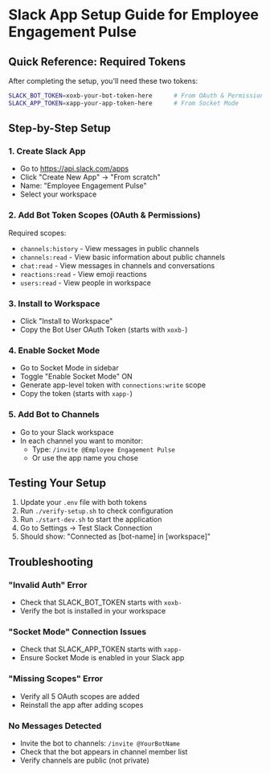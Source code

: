 # Slack App Setup Guide for Employee Engagement Pulse

## Quick Reference: Required Tokens

After completing the setup, you'll need these two tokens:

```bash
SLACK_BOT_TOKEN=xoxb-your-bot-token-here      # From OAuth & Permissions
SLACK_APP_TOKEN=xapp-your-app-token-here      # From Socket Mode
```

## Step-by-Step Setup

### 1. Create Slack App
- Go to https://api.slack.com/apps
- Click "Create New App" → "From scratch"
- Name: "Employee Engagement Pulse"
- Select your workspace

### 2. Add Bot Token Scopes (OAuth & Permissions)
Required scopes:
- `channels:history` - View messages in public channels
- `channels:read` - View basic information about public channels
- `chat:read` - View messages in channels and conversations
- `reactions:read` - View emoji reactions
- `users:read` - View people in workspace

### 3. Install to Workspace
- Click "Install to Workspace"
- Copy the Bot User OAuth Token (starts with `xoxb-`)

### 4. Enable Socket Mode
- Go to Socket Mode in sidebar
- Toggle "Enable Socket Mode" ON
- Generate app-level token with `connections:write` scope
- Copy the token (starts with `xapp-`)

### 5. Add Bot to Channels
- Go to your Slack workspace
- In each channel you want to monitor:
  - Type: `/invite @Employee Engagement Pulse`
  - Or use the app name you chose

## Testing Your Setup

1. Update your `.env` file with both tokens
2. Run `./verify-setup.sh` to check configuration
3. Run `./start-dev.sh` to start the application
4. Go to Settings → Test Slack Connection
5. Should show: "Connected as [bot-name] in [workspace]"

## Troubleshooting

### "Invalid Auth" Error
- Check that SLACK_BOT_TOKEN starts with `xoxb-`
- Verify the bot is installed in your workspace

### "Socket Mode" Connection Issues  
- Check that SLACK_APP_TOKEN starts with `xapp-`
- Ensure Socket Mode is enabled in your Slack app

### "Missing Scopes" Error
- Verify all 5 OAuth scopes are added
- Reinstall the app after adding scopes

### No Messages Detected
- Invite the bot to channels: `/invite @YourBotName`
- Check that the bot appears in channel member list
- Verify channels are public (not private)

